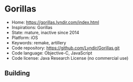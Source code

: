 # Gorillas

- Home: https://gorillas.lyndir.com/index.html
- Inspirations: Gorillas
- State: mature, inactive since 2014
- Platform: iOS
- Keywords: remake, artillery
- Code repository: https://github.com/Lyndir/Gorillas.git
- Code language: Objective-C, JavaScript
- Code license: Java Research License (no commercial use)

## Building
